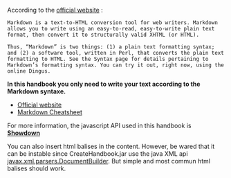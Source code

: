 <note id="markdown" title="Markdown">

<headline/>
<content>
	
According to the [official website](#https://daringfireball.net/projects/markdown/) :

	Markdown is a text-to-HTML conversion tool for web writers. Markdown allows you to write using an easy-to-read, easy-to-write plain text format, then convert it to structurally valid XHTML (or HTML).

	Thus, “Markdown” is two things: (1) a plain text formatting syntax; and (2) a software tool, written in Perl, that converts the plain text formatting to HTML. See the Syntax page for details pertaining to Markdown’s formatting syntax. You can try it out, right now, using the online Dingus.

**In this handbook you only need to write your text according to the Markdown syntaxe.**
+ [Official website](https://daringfireball.net/projects/markdown/)
+ [Markdown Cheatsheet](https://github.com/adam-p/markdown-here/wiki/Markdown-Cheatsheet#links)

For more information, the javascript API used in this handbook is **[Showdown](https://github.com/showdownjs/showdown)**

You can also insert html balises in the content. However, be wared that it can be instable since CreateHandbook.jar use the java XML api [javax.xml.parsers.DocumentBuilder](https://docs.oracle.com/javase/7/docs/api/javax/xml/parsers/DocumentBuilder.html). But simple and most commun html balises should work.

</content>
<subcontent/>
<contentList/>

</note>
